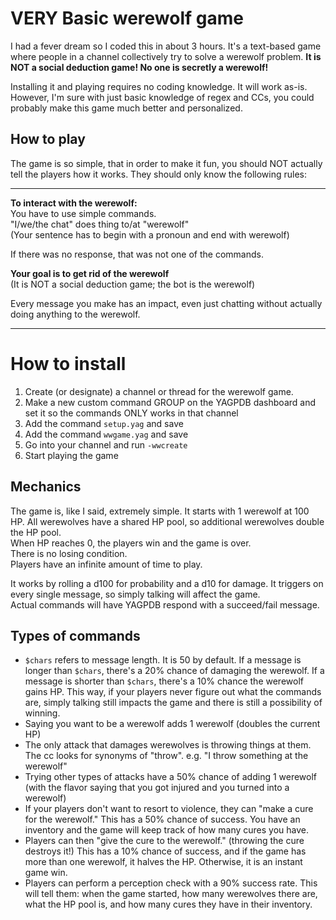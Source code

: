 # VERY Basic werewolf game
I had a fever dream so I coded this in about 3 hours. It's a text-based game where people in a channel collectively try to solve a werewolf problem. **It is NOT a social deduction game! No one is secretly a werewolf!**

Installing it and playing requires no coding knowledge. It will work as-is. However, I'm sure with just basic knowledge of regex and CCs, you could probably make this game much better and personalized.

## How to play

The game is so simple, that in order to make it fun, you should NOT actually tell the players how it works. They should only know the following rules:

---
**To interact with the werewolf:**    
You have to use simple commands.    
"I/we/the chat" does thing to/at "werewolf"    
(Your sentence has to begin with a pronoun and end with werewolf)    

If there was no response, that was not one of the commands. 

**Your goal is to get rid of the werewolf**    
(It is NOT a social deduction game; the bot is the werewolf)

Every message you make has an impact, even just chatting without actually doing anything to the werewolf.

---

# How to install

1. Create (or designate) a channel or thread for the werewolf game.
1. Make a new custom command GROUP on the YAGPDB dashboard and set it so the commands ONLY works in that channel
1. Add the command `setup.yag` and save
1. Add the command `wwgame.yag` and save
1. Go into your channel and run `-wwcreate`
1. Start playing the game


## Mechanics   
The game is, like I said, extremely simple. It starts with 1 werewolf at 100 HP. All werewolves have a shared HP pool, so additional werewolves double the HP pool.       
When HP reaches 0, the players win and the game is over.     
There is no losing condition.     
Players have an infinite amount of time to play.

It works by rolling a d100 for probability and a d10 for damage. It triggers on every single message, so simply talking will affect the game.    
Actual commands will have YAGPDB respond with a succeed/fail message.

## Types of commands

- `$chars` refers to message length. It is 50 by default. If a message is longer than `$chars`, there's a 20% chance of damaging the werewolf. If a message is shorter than `$chars`, there's a 10% chance the werewolf gains HP. This way, if your players never figure out what the commands are, simply talking still impacts the game and there is still a possibility of winning.
- Saying you want to be a werewolf adds 1 werewolf (doubles the current HP)
- The only attack that damages werewolves is throwing things at them. The cc looks for synonyms of "throw". e.g. "I throw something at the werewolf"
- Trying other types of attacks have a 50% chance of adding 1 werewolf (with the flavor saying that you got injured and you turned into a werewolf)
- If your players don't want to resort to violence, they can "make a cure for the werewolf." This has a 50% chance of success. You have an inventory and the game will keep track of how many cures you have.
- Players can then "give the cure to the werewolf." (throwing the cure destroys it!) This has a 10% chance of success, and if the game has more than one werewolf, it halves the HP. Otherwise, it is an instant game win.
- Players can perform a perception check with a 90% success rate. This will tell them: when the game started, how many werewolves there are, what the HP pool is, and how many cures they have in their inventory.


